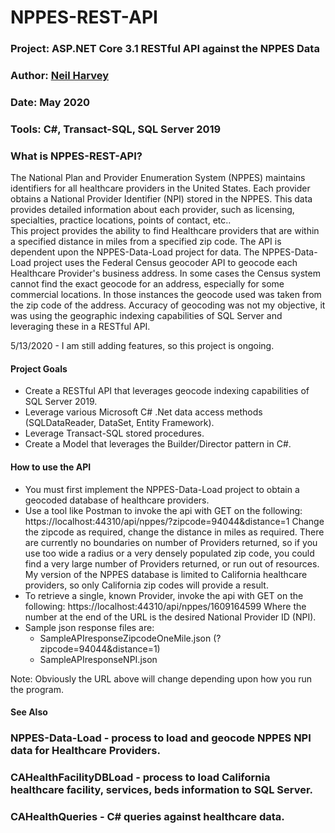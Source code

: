 # NPPES-REST-API
### **Project:** ASP.NET Core 3.1 RESTful API against the NPPES Data
### **Author**:     [Neil Harvey](https://www.linkedin.com/in/neil-harvey-07009a2a/)
### **Date**:       May 2020
### **Tools**:    C#, Transact-SQL, SQL Server 2019
### **What is NPPES-REST-API?**
The National Plan and Provider Enumeration System (NPPES) maintains identifiers for all healthcare providers in the United States.  Each provider obtains a National Provider Identifier (NPI) stored in the NPPES.  This data provides detailed information about each provider, such as licensing, specialties, practice locations, points of contact, etc..  
This project provides the ability to find Healthcare providers that are within a specified distance in miles from a specified zip code.  The API is dependent upon the NPPES-Data-Load project for data.  The NPPES-Data-Load project uses the Federal Census geocoder API to geocode each Healthcare Provider's business address.  In some cases the Census system cannot find the exact geocode for an address, especially for some commercial locations.  In those instances the geocode used was taken from the zip code of the address.  Accuracy of geocoding was not my objective, it was using the geographic indexing capabilities of SQL Server and leveraging these in a RESTful API.

5/13/2020 - I am still adding features, so this project is ongoing.

#### Project Goals
- Create a RESTful API that leverages geocode indexing capabilities of SQL Server 2019.
- Leverage various Microsoft C# .Net data access methods (SQLDataReader, DataSet, Entity Framework).
- Leverage Transact-SQL stored procedures.
- Create a Model that leverages the Builder/Director pattern in C#.

#### How to use the API

- You must first implement the NPPES-Data-Load project to obtain a geocoded database of healthcare providers.
- Use a tool like Postman to invoke the api with GET on the following: https://localhost:44310/api/nppes/?zipcode=94044&distance=1
Change the zipcode as required, change the distance in miles as required.  There are currently no boundaries on number of Providers returned, so if you use
too wide a radius or a very densely populated zip code, you could find a very large number of Providers returned, or run out of resources.  
My version of the NPPES database is limited to California healthcare providers, so only California zip codes will provide a result.
- To retrieve a single, known Provider, invoke the api with GET on the following: https://localhost:44310/api/nppes/1609164599
Where the number at the end of the URL is the desired National Provider ID (NPI).
- Sample json response files are:
  - SampleAPIresponseZipcodeOneMile.json  (?zipcode=94044&distance=1)
  - SampleAPIresponseNPI.json

Note: Obviously the URL above will change depending upon how you run the program.


  #### See Also
  ### NPPES-Data-Load - process to load and geocode NPPES NPI data for Healthcare Providers.
  ### CAHealthFacilityDBLoad - process to load California healthcare facility, services, beds information to SQL Server.
  ### CAHealthQueries - C# queries against healthcare data.
